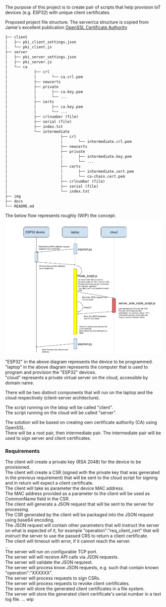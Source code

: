 The purpose of this project is to create pair of scripts that help provision IoT devices (e.g. ESP32) with unique client certificates.  
  
Proposed project file structure. The server/ca structure is copied from Jamie's excellent publication [OpenSSL Certificate Authority](https://jamielinux.com/docs/openssl-certificate-authority/index.html "OpenSSL Certificate Authority")  
```  
├── client
│   ├── pki_client_settings.json
│   └── pki_client.js 
├── server
│   ├── pki_server_settings.json
│   ├── pki_server.js
│   └── ca
│            ├── crl
│            │       └── ca.crl.pem
│            ├── newcerts
│            ├── private
│            │       ├── ca.key.pem
│            │       └── ...
│            ├── certs
│            │       ├── ca.key.pem
│            │       └── ...
│            ├── crlnumber (file)
│            ├── serial (file)
│            ├── index.txt
│            └── intermediate
│                        ├── crl
│                        │       └── intermediate.crl.pem
│                        ├── newcerts
│                        ├── private
│                        │       ├── intermediate.key.pem
│                        │       └── ...
│                        ├── certs
│                        │       ├── intermediate.cert.pem
│                        │       └── ca-chain.cert.pem
│                        ├── crlnumber (file)
│                        ├── serial (file)
│                        └── index.txt
├── img
├── docs
└── README.md
```  
The below flow represents roughly (WIP) the concept:  
![Flow diagram](https://raw.githubusercontent.com/mharizanov/node_pki/master/PKI_flow_diagram.png)

"ESP32" in the above diagram represents the device to be programmed.  
"laptop" in the above diagram represents the computer that is used to program and provision the "ESP32" devices.  
"cloud" represents a private virtual server on the cloud, accessible by domain name.  

There will be two distinct components that will run on the laptop and the cloud respectively (client-server architecture).  
  
The script running on the latop will be called "client".  
The script running on the cloud will be called "server".  
  
The solution will be based on creating own certificate authority (CA) using OpenSSL.  
There will be a root pair, then intermediate pair. The intermediate pair will be used to sign server and client certificates.  
  
### Requirements
The client will create a private key (RSA 2048) for the device to be provisioned.  
The client will create a CSR (signed with the private key that was generated in the previous requirement) that will be sent to the cloud script for signing and in return will expect a client certificate.  
The client will take as parameter the device MAC address.  
The MAC address provided as a parameter to the client will be used as CommonName field in the CSR.  
The client will generate a JSON request that will be sent to the server for processing.  
The CSR generated by the client will be packaged into the JSON request using base64 encoding.  
The JSON request will contain other parameters that will instruct the server on what is expected of it, for example "operation":"req_client_cert" that will instruct the server to use the passed CRS to return a client certificate.  
The client will timeout with error, if it cannot reach the server.  
..  
The server will run on configurable TCP port.  
The server will will receive API calls via JSON requests.  
The server will validate the JSON requrest.  
The server will process know JSON requests, e.g. such that contain known "operation":"XXXXXX".  
The server will process requests to sign CSRs.  
The server will process requests to revoke client certificates.  
The sever will store the generated client certificates in a file system.  
The server will store the generated client certificate's serial number in a text log file.
... wip
